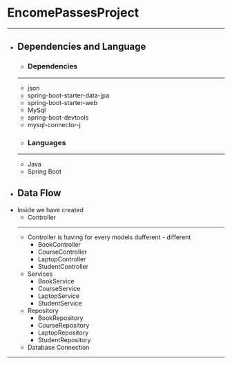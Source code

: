 # EncomePassesProject
***
* ## Dependencies and Language
  * ### Dependencies
  ***
    * json
    * spring-boot-starter-data-jpa
    * spring-boot-starter-web
    * MySql
    * spring-boot-devtools
    * mysql-connector-j
  * ### Languages
  ***
    * Java
    * Spring Boot
 * ## Data Flow
  * Inside we have created 
    * Controller
    ***
     * Controller is having for every models dufferent - different
       * BookController
       * CourseController
       * LaptopController
       * StudentController
    * Services
       * BookService
       * CourseService
       * LaptopService
       * StudentService
    * Repository
       * BookRepository
       * CourseRepository
       * LaptopRepository
       * StudentRepository
    * Database Connection 
  ***
